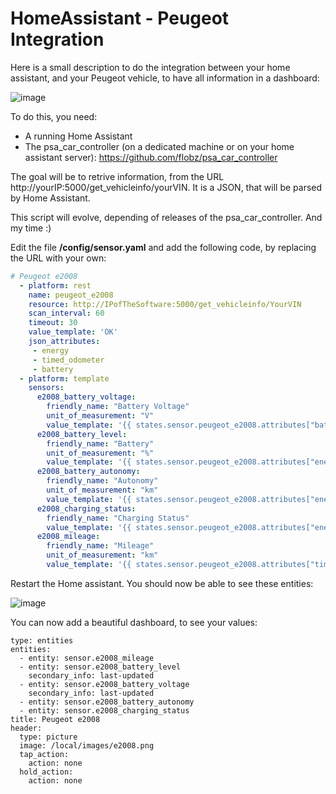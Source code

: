 # HomeAssistant - Peugeot Integration
Here is a small description to do the integration between your home assistant, and your Peugeot vehicle, to have all information in a dashboard:

![image](https://user-images.githubusercontent.com/15648175/112605213-58321000-8e17-11eb-862b-97d2704cc2d4.png)

To do this, you need:
- A running Home Assistant
- The psa_car_controller (on a dedicated machine or on your home assistant server): https://github.com/flobz/psa_car_controller

The goal will be to retrive information, from the URL http://yourIP:5000/get_vehicleinfo/yourVIN.
It is a JSON, that will be parsed by Home Assistant.

This script will evolve, depending of releases of the psa_car_controller. And my time :)

Edit the file **/config/sensor.yaml** and add the following code, by replacing the URL with your own:

```yaml
# Peugeot e2008  
  - platform: rest
    name: peugeot_e2008
    resource: http://IPofTheSoftware:5000/get_vehicleinfo/YourVIN
    scan_interval: 60
    timeout: 30
    value_template: 'OK'
    json_attributes:
     - energy
     - timed_odometer
     - battery
  - platform: template
    sensors:
      e2008_battery_voltage:
        friendly_name: "Battery Voltage"
        unit_of_measurement: "V"
        value_template: '{{ states.sensor.peugeot_e2008.attributes["battery"]["voltage"] }}'
      e2008_battery_level:
        friendly_name: "Battery"
        unit_of_measurement: "%"
        value_template: '{{ states.sensor.peugeot_e2008.attributes["energy"][0]["level"] }}'
      e2008_battery_autonomy:
        friendly_name: "Autonomy"
        unit_of_measurement: "km"
        value_template: '{{ states.sensor.peugeot_e2008.attributes["energy"][0]["autonomy"] }}'
      e2008_charging_status:
        friendly_name: "Charging Status"
        value_template: '{{ states.sensor.peugeot_e2008.attributes["energy"][0]["charging"]["status"] }}'
      e2008_mileage:
        friendly_name: "Mileage"
        unit_of_measurement: "km"
        value_template: '{{ states.sensor.peugeot_e2008.attributes["timed_odometer"]["mileage"] }}'
```

Restart the Home assistant.
You should now be able to see these entities:

![image](https://user-images.githubusercontent.com/15648175/112606253-70565f00-8e18-11eb-9aee-d94b9a34fcea.png)

You can now add a beautiful dashboard, to see your values:

```
type: entities
entities:
  - entity: sensor.e2008_mileage
  - entity: sensor.e2008_battery_level
    secondary_info: last-updated
  - entity: sensor.e2008_battery_voltage
    secondary_info: last-updated
  - entity: sensor.e2008_battery_autonomy
  - entity: sensor.e2008_charging_status
title: Peugeot e2008
header:
  type: picture
  image: /local/images/e2008.png
  tap_action:
    action: none
  hold_action:
    action: none
```
